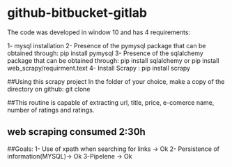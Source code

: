 # github-bitbucket-gitlab

The code was developed in window 10 and has 4 requirements:

1- mysql installation
2- Presence of the pymysql package that can be obtained through: pip install pymysql
3- Presence of the sqlalchemy package that can be obtained through: pip install sqlalchemy or pip install web_scrapy/requirment.text
4- Install Scrapy : pip install scrapy

##Using this scrapy project In the folder of your choice, make a copy of the directory on github: git clone

##This routine is capable of extracting url, title, price, e-comerce name, number of ratings and ratings.
## web scraping consumed 2:30h

##Goals:
1- Use of xpath when searching for links -> Ok
2- Persistence of information(MYSQL)-> Ok
3-Pipelene -> Ok



